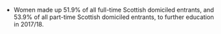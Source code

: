 * Women made up 51.9% of all full-time Scottish domiciled entrants, and 53.9% of all part-time Scottish domiciled entrants, to further education in 2017/18.
